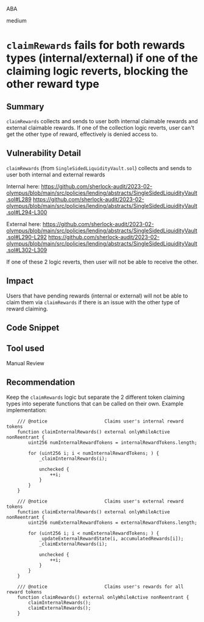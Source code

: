 ABA

medium

# `claimRewards` fails for both rewards types (internal/external) if one of the claiming logic reverts, blocking the other reward type

## Summary

`claimRewards` collects and sends to user both internal claimable rewards and external claimable rewards.
If one of the collection logic reverts, user can't get the other type of reward, effectively is denied access to.

## Vulnerability Detail

`claimRewards` (from `SingleSidedLiquidityVault.sol`) collects and sends to user both internal and external rewards 

Internal here:
https://github.com/sherlock-audit/2023-02-olympus/blob/main/src/policies/lending/abstracts/SingleSidedLiquidityVault.sol#L289
https://github.com/sherlock-audit/2023-02-olympus/blob/main/src/policies/lending/abstracts/SingleSidedLiquidityVault.sol#L294-L300

External here:
https://github.com/sherlock-audit/2023-02-olympus/blob/main/src/policies/lending/abstracts/SingleSidedLiquidityVault.sol#L290-L292
https://github.com/sherlock-audit/2023-02-olympus/blob/main/src/policies/lending/abstracts/SingleSidedLiquidityVault.sol#L302-L309

If one of these 2 logic reverts, then user will not be able to receive the other. 

## Impact

Users that have pending rewards (internal or external) will not be able to claim them via `claimRewards` if there is an issue with the other type of reward claiming.

## Code Snippet

## Tool used

Manual Review

## Recommendation

Keep the `claimRewards` logic but separate the 2 different token claiming types into seperate functions that can be called on their own. Example implementation:

```Solidity
    /// @notice                     Claims user's internal reward tokens
    function claimInternalRewards() external onlyWhileActive nonReentrant {
        uint256 numInternalRewardTokens = internalRewardTokens.length;

        for (uint256 i; i < numInternalRewardTokens; ) {
            _claimInternalRewards(i);

            unchecked {
                ++i;
            }
        }
    }

    /// @notice                     Claims user's external reward tokens
    function claimExternalRewards() external onlyWhileActive nonReentrant {
        uint256 numExternalRewardTokens = externalRewardTokens.length;

        for (uint256 i; i < numExternalRewardTokens; ) {
            _updateExternalRewardState(i, accumulatedRewards[i]);
            _claimExternalRewards(i);

            unchecked {
                ++i;
            }
        }
    }

    /// @notice                     Claims user's rewards for all reward tokens
    function claimRewards() external onlyWhileActive nonReentrant {
        claimInternalRewards();
        claimExternalRewards();
    }
```